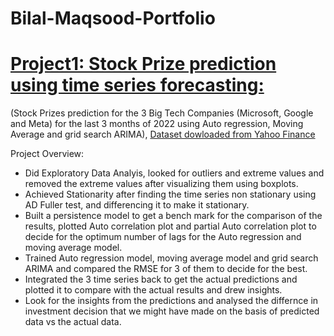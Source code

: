 # Bilal-Maqsood-Portfolio

# [Project1: Stock Prize prediction using time series forecasting:](https://colab.research.google.com/drive/10wQH6oIfCs1MvEB8xrlL7w3wJnSy0mm3#scrollTo=YPjtv24XYD_7)

(Stock Prizes prediction for the 3 Big Tech Companies (Microsoft, Google and Meta) for the last 3 months of 2022 using Auto regression, Moving Average and grid search ARIMA), [Dataset dowloaded from Yahoo Finance](https://finance.yahoo.com/quote/META/history?p=META)

Project Overview:
* Did Exploratory Data Analyis, looked for outliers and extreme values and removed the extreme values after visualizing them using boxplots.
* Achieved Stationarity after finding the time series non stationary using AD Fuller test, and differencing it to make it stationary.
* Built a persistence model to get a bench mark for the comparison of the results, plotted Auto correlation plot and partial Auto correlation plot to decide for the optimum number of lags for the Auto regression and moving average model.
* Trained Auto regression model, moving average model and grid search ARIMA and compared the RMSE for 3 of them to decide for the best.
* Integrated the 3 time series back to get the actual predictions and plotted it to compare with the actual results and drew insights.
* Look for the insights from the predictions and analysed the differnce in investment decision that we might have made on the basis of predicted data vs the actual data.
